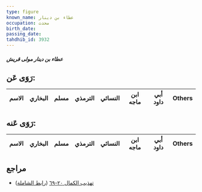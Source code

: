 ```yaml
---
type: figure
known_name: عطاء بن دينار
occupation: محدث
birth_date:
passing_date:
tahdhib_id: 3932
---
```

##### عطاء بن دينار مولى قريش

## رَوَى عَن:
| الاسم | البخاري | مسلم | الترمذي | النسائي | ابن ماجه | أبي داود | Others |
| ----- | ------- | ---- | ------- | ------- | -------- | -------- | ------ |
## رَوَى عَنه:
| الاسم | البخاري | مسلم | الترمذي | النسائي | ابن ماجه | أبي داود | Others |
| ----- | ------- | ---- | ------- | ------- | -------- | -------- | ------ |
## مراجع
- [تهذيب الكمال ٢٠-٦٩](obsidian://open?vault=Tahdhib-al-Kamal&file=Figures/٣٩٣٢-عطاء%20بن%20دينار%20مولى%20قريش) ([رابط الشاملة](https://shamela.ws/book/3722/10199))